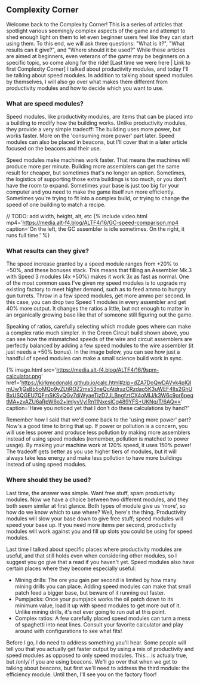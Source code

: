 ## Complexity Corner

Welcome back to the Complexity Corner!  This is a series of articles that spotlight various seemingly complex aspects of the game and attempt to shed enough light on them to let even beginner users feel like they can start using them.  To this end, we will ask three questions: "What is it?",  "What results can it give?", and "Where should it be used?"  While these articles are aimed at beginners, even veterans of the game may be beginners on a specific topic, so come along for the ride!  [Last time we were here | Link to first Complexity Corner] I talked about productivity modules, and today I'll be talking about speed modules.  In addition to talking about speed modules by themselves, I will also go over what makes them different from productivity modules and how to decide which you want to use.

### What are speed modules?

Speed modules, like productivity modules, are items that can be placed into a building to modify how the building works.  Unlike productivity modules, they provide a very simple tradeoff: The building uses more power, but works faster.  More on the 'consuming more power' part later.  Speed modules can also be placed in beacons, but I'll cover that in a later article focused on the beacons and their use.

Speed modules make machines work faster.  That means the machines will produce more per minute.  Building more assemblers can get the same result for cheaper, but sometimes that's no longer an option.  Sometimes, the logistics of supporting those extra buildings is too much, or you don't have the room to expand.  Sometimes your base is just too big for your computer and you need to make the game itself run more efficiently.  Sometimes you're trying to fit into a complex build, or trying to change the speed of one building to match a recipe.

// TODO: add width, height, alt, etc
{% include video.html mp4='https://media.alt-f4.blog/ALTF4/16/GC-speed-comparison.mp4 caption='On the left, the GC assembler is idle sometimes.  On the right, it runs full time.' %}

### What results can they give?

The speed increase granted by a speed module ranges from +20% to +50%, and these bonuses stack.  This means that filling an Assembler Mk.3 with Speed 3 modules (4x +50%) makes it work 3x as fast as normal.  One of the most common uses I've given my speed modules is to upgrade my existing factory to meet higher demand, such as to feed ammo to hungry gun turrets.  Throw in a few speed modules, get more ammo per second.  In this case, you can drop two Speed 1 modules in every assembler and get 40% more output.  It changes the ratios a little, but not enough to matter in an organically growing base like that of someone still figuring out the game.

Speaking of ratios, carefully selecting which module goes where can make a complex ratio much simpler.  In the Green Circuit build shown above, you can see how the mismatched speeds of the wire and circuit assemblers are perfectly balanced by adding a few speed modules to the wire assembler (it just needs a +50% bonus).  In the image below, you can see how just a handful of speed modules can make a small science build work in sync.

{% image.html src='https://media.alt-f4.blog/ALTF4/16/9spm-calculator.png' href='https://kirkmcdonald.github.io/calc.html#zip=dZA7DoQwDAVvk4pIQImUw1jGsBb5oMQp9vZLtiROZ2ms53neQcAtdrazCRzdao5K3uWEF4lts2GhUBxUSQGEU7QFmSKSvQGv7diWyaeTizD2JLBngfztCX4oMIJ/k3W6c9or6peqtMA+zvAZU6aRpW6o2+lmIyvVyIRn11NxeslCg489YFS+UKNq/T/6AQ==' caption='Have you noticed yet that I don't do these calculations by hand?'

Remember how I said that we'd come back to the 'using more power' part?  Now's a good time to bring that up.  If power or pollution is a concern, you will use less power and produce less pollution by making more assemblers instead of using speed modules (remember, pollution is matched to power usage).  By making your machine work at 120% speed, it uses 150% power!  The tradeoff gets better as you use higher tiers of modules, but it will always take less energy and make less pollution to have more buildings instead of using speed modules.

### Where should they be used?

Last time, the answer was simple.  Want free stuff, spam productivity modules.  Now we have a choice between two different modules, and they both seem similar at first glance.  Both types of module give us 'more', so how do we know which to use where?  Well, here's the thing.  Productivity modules will slow your base down to give free stuff; speed modules will speed your base up.  If you need more items per second, productivity modules will work against you and fill up slots you could be using for speed modules.

Last time I talked about specific places where productivity modules are useful, and that still holds even when considering other modules, so I suggest you go give that a read if you haven't yet.  Speed modules also have certain places where they become especially useful:

* Mining drills: The ore you gain per second is limited by how many mining drills you can place.  Adding speed modules can make that small patch feed a bigger base, but beware of it running out faster.
* Pumpjacks: Once your pumpjack works the oil patch down to its minimum value, load it up with speed modules to get more out of it.  Unlike mining drills, it's not ever going to run out at this point.
* Complex ratios: A few carefully placed speed modules can turn a mess of spaghetti into neat lines.  Consult your favorite calculator and play around with configurations to see what fits!

Before I go, I do need to address something you'll hear.  Some people will tell you that you actually get faster output by using a mix of productivity and speed modules as opposed to only speed modules.  This...  is actualy true, but /only/ if you are using beacons.  We'll go over that when we get to talking about beacons, but first we'll need to address the third module: the efficiency module.  Until then, I'll see you on the factory floor!
